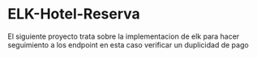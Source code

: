 # ELK-Hotel-Reserva
El siguiente proyecto trata sobre la implementacion de elk para hacer seguimiento a los endpoint en esta caso verificar un duplicidad de pago
